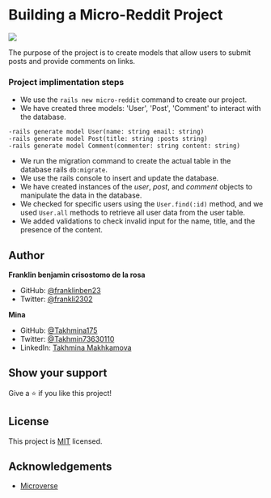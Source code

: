 # Building a Micro-Reddit Project
![](https://img.shields.io/badge/Microverse-blueviolet)

The purpose of the project is to create models that allow users to submit posts and provide comments on links.

### Project implimentation steps
* We use the `rails new micro-reddit` command to create our project.
* We have created three models: 'User', 'Post', 'Comment' to interact with the database.
```
-rails generate model User(name: string email: string)
-rails generate model Post(title: string :posts string)
-rails generate model Comment(commenter: string content: string)
```
* We run the migration command to create the actual table in the database
rails `db:migrate`.
* We use the rails console to insert and update the database.
* We have created instances of the *user*, *post*, and *comment* objects to manipulate the data in the database.
* We checked for specific users using the `User.find(:id)` method, and we used `User.all` methods to retrieve all user data from the user table.
* We added validations to check invalid input for the name, title, and the presence of the content.


## Author
**Franklin benjamin crisostomo de la rosa**
- GitHub: [@franklinben23](https://github.com/franklinben23)
- Twitter: [@frankli2302](https://twitter.com/Frankli2302)

**Mina**

- GitHub: [@Takhmina175](https://github.com/Takhmina175)
- Twitter: [@Takhmin73630110](https://twitter.com/Takhmin73630110)
- LinkedIn: [Takhmina Makhkamova](https://www.linkedin.com/in/takhmina-makhkamova-7628136b/)

## Show your support

Give a ⭐️ if you like this project!

## License

This project is [MIT](./LICENSE) licensed.

## Acknowledgements

- [Microverse](https://microverse.org)

